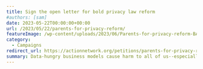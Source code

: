 ```yaml
---
title: Sign the open letter for bold privacy law reform
#authors: [sam]
date: 2023-05-22T00:00:00+00:00
url: /2023/05/22/parents-for-privacy-reform/
featureImage: /wp-content/uploads/2023/06/Parents-for-privacy-reform-BANNER.png
category:
  - Campaigns
redirect_url: https://actionnetwork.org/petitions/parents-for-privacy-reform
summary: Data-hungry business models cause harm to all of us--especially children. Add your name to our petition.
---
```

